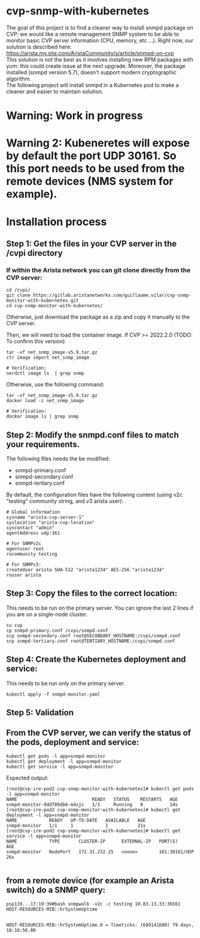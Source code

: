 # cvp-snmp-with-kubernetes
The goal of this project is to find a cleaner way to install snmpd package on CVP: we would like a remote management SNMP system to be able to monitor basic CVP server information (CPU, memory, etc ...).
Right now, our solution is described here: https://arista.my.site.com/AristaCommunity/s/article/snmpd-on-cvp  
This solution is not the best as it involves installing new RPM packages with yum: this could create issue at the next upgrade.
Moreover, the package installed (snmpd version 5.7), doesn't support modern cryptographic algorithm.   
The following project will install snmpd in a Kubernetes pod to make a cleaner and easier to maintain solution. 

# Warning: Work in progress

# Warning 2: Kubeneretes will expose by default the port UDP 30161. So this port needs to be used from the remote devices (NMS system for example).

# Installation process

## Step 1: Get the files in your CVP server in the /cvpi directory
### If within the Arista network you can git clone directly from the CVP server:
```
cd /cvpi/
git clone https://gitlab.aristanetworks.com/guillaume.vilar/cvp-snmp-monitor-with-kubernetes.git
cd cvp-snmp-monitor-with-kubernetes/
```
Otherwise, just download the package as a zip and copy it manually to the CVP server.  
  
Then, we will need to load the container image.
If CVP >= 2022.2.0 (TODO: To confirm this version)
```
tar -xf net_snmp_image-v5.9.tar.gz
ctr image import net_snmp_image

# Verification: 
nerdctl image ls  | grep snmp
```

Otherwise, use the following command: 
```
tar -xf net_snmp_image-v5.9.tar.gz
docker load -i net_snmp_image

# Verification:
docker image ls | grep snmp
```

## Step 2: Modify the snmpd.conf files to match your requirements.  
The following files needs the be modified: 
* snmpd-primary.conf
* snmpd-secondary.conf
* snmpd-tertiary.conf  

By default, the configuration files have the following content (using v2c "testing" community string, and v3 arista user): 
```
# Global information
sysname "arista-cvp-server-1"
syslocation "arista-cvp-location"
syscontact "admin"
agentAddress udp:161

# For SNMPv2c
agentuser root
rocommunity testing

# For SNMPv3:
createUser arista SHA-512 "arista1234" AES-256 "arista1234"
rouser arista
```

## Step 3: Copy the files to the correct location:
This needs to be run on the primary server. You can ignore the last 2 lines if you are on a single-node cluster.
```
su cvp
cp snmpd-primary.conf /cvpi/snmpd.conf
scp snmpd-secondary.conf root@SECONDARY_HOSTNAME:/cvpi/snmpd.conf
scp snmpd-tertiary.conf root@TERTIARY_HOSTNAME:/cvpi/snmpd.conf
```

## Step 4: Create the Kubernetes deployment and service: 
This needs to be run only on the primary server.
```
kubectl apply -f snmpd-monitor.yaml
```


## Step 5: Validation 
## From the CVP server, we can verify the status of the pods, deployment and service:

```
kubectl get pods -l app=snmpd-monitor
kubectl get deployment -l app=snmpd-monitor
kubectl get service -l app=snmpd-monitor
```
Expected output:
```
[root@cvp-ire-pod2 cvp-snmp-monitor-with-kubernetes]# kubectl get pods -l app=snmpd-monitor
NAME                            READY   STATUS    RESTARTS   AGE
snmpd-monitor-9ddf89db6-m4xjc   1/1     Running   0          14s
[root@cvp-ire-pod2 cvp-snmp-monitor-with-kubernetes]# kubectl get deployment -l app=snmpd-monitor
NAME            READY   UP-TO-DATE   AVAILABLE   AGE
snmpd-monitor   1/1     1            1           21s
[root@cvp-ire-pod2 cvp-snmp-monitor-with-kubernetes]# kubectl get service -l app=snmpd-monitor
NAME            TYPE       CLUSTER-IP      EXTERNAL-IP   PORT(S)         AGE
snmpd-monitor   NodePort   172.31.232.25   <none>        161:30161/UDP   26s


```

## from a remote device (for example an Arista switch) do a SNMP query:
```
psp119...17:19:39#bash snmpwalk -v2c -c testing 10.83.13.33:30161 HOST-RESOURCES-MIB::hrSystemUptime


HOST-RESOURCES-MIB::hrSystemUptime.0 = Timeticks: (689141680) 79 days, 18:16:56.80
```